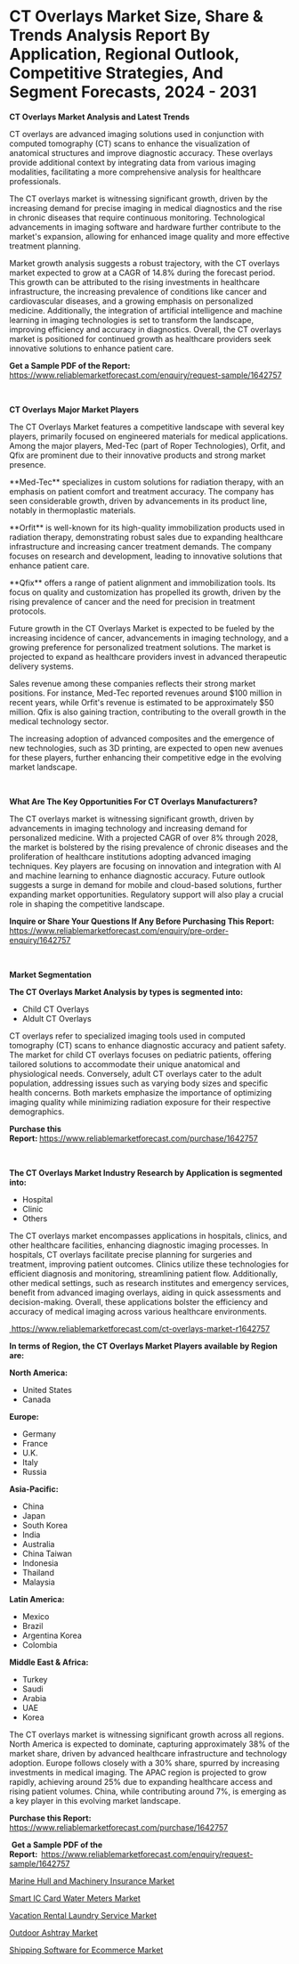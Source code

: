 <p><h1>CT Overlays Market Size, Share & Trends Analysis Report By Application, Regional Outlook, Competitive Strategies, And Segment Forecasts, 2024 - 2031</h1></p><p><strong>CT Overlays Market Analysis and Latest Trends</strong></p>
<p><p>CT overlays are advanced imaging solutions used in conjunction with computed tomography (CT) scans to enhance the visualization of anatomical structures and improve diagnostic accuracy. These overlays provide additional context by integrating data from various imaging modalities, facilitating a more comprehensive analysis for healthcare professionals.</p><p>The CT overlays market is witnessing significant growth, driven by the increasing demand for precise imaging in medical diagnostics and the rise in chronic diseases that require continuous monitoring. Technological advancements in imaging software and hardware further contribute to the market's expansion, allowing for enhanced image quality and more effective treatment planning.</p><p>Market growth analysis suggests a robust trajectory, with the CT overlays market expected to grow at a CAGR of 14.8% during the forecast period. This growth can be attributed to the rising investments in healthcare infrastructure, the increasing prevalence of conditions like cancer and cardiovascular diseases, and a growing emphasis on personalized medicine. Additionally, the integration of artificial intelligence and machine learning in imaging technologies is set to transform the landscape, improving efficiency and accuracy in diagnostics. Overall, the CT overlays market is positioned for continued growth as healthcare providers seek innovative solutions to enhance patient care.</p></p>
<p><strong>Get a Sample PDF of the Report:&nbsp;</strong> <a href="https://www.reliablemarketforecast.com/enquiry/request-sample/1642757?utm_campaign=1568&utm_medium=2&utm_source=Github&utm_content=ia&utm_term=23102024&utm_id=ct-overlays">https://www.reliablemarketforecast.com/enquiry/request-sample/1642757</a></p>
<p>&nbsp;</p>
<p><strong>CT Overlays Major Market Players</strong></p>
<p><p>The CT Overlays Market features a competitive landscape with several key players, primarily focused on engineered materials for medical applications. Among the major players, Med-Tec (part of Roper Technologies), Orfit, and Qfix are prominent due to their innovative products and strong market presence.</p><p>**Med-Tec** specializes in custom solutions for radiation therapy, with an emphasis on patient comfort and treatment accuracy. The company has seen considerable growth, driven by advancements in its product line, notably in thermoplastic materials.</p><p>**Orfit** is well-known for its high-quality immobilization products used in radiation therapy, demonstrating robust sales due to expanding healthcare infrastructure and increasing cancer treatment demands. The company focuses on research and development, leading to innovative solutions that enhance patient care.</p><p>**Qfix** offers a range of patient alignment and immobilization tools. Its focus on quality and customization has propelled its growth, driven by the rising prevalence of cancer and the need for precision in treatment protocols.</p><p>Future growth in the CT Overlays Market is expected to be fueled by the increasing incidence of cancer, advancements in imaging technology, and a growing preference for personalized treatment solutions. The market is projected to expand as healthcare providers invest in advanced therapeutic delivery systems.</p><p>Sales revenue among these companies reflects their strong market positions. For instance, Med-Tec reported revenues around $100 million in recent years, while Orfit's revenue is estimated to be approximately $50 million. Qfix is also gaining traction, contributing to the overall growth in the medical technology sector.</p><p>The increasing adoption of advanced composites and the emergence of new technologies, such as 3D printing, are expected to open new avenues for these players, further enhancing their competitive edge in the evolving market landscape.</p></p>
<p>&nbsp;</p>
<p><strong>What Are The Key Opportunities For CT Overlays Manufacturers?</strong></p>
<p><p>The CT overlays market is witnessing significant growth, driven by advancements in imaging technology and increasing demand for personalized medicine. With a projected CAGR of over 8% through 2028, the market is bolstered by the rising prevalence of chronic diseases and the proliferation of healthcare institutions adopting advanced imaging techniques. Key players are focusing on innovation and integration with AI and machine learning to enhance diagnostic accuracy. Future outlook suggests a surge in demand for mobile and cloud-based solutions, further expanding market opportunities. Regulatory support will also play a crucial role in shaping the competitive landscape.</p></p>
<p><strong>Inquire or Share Your Questions If Any Before Purchasing This Report:</strong> <a href="https://www.reliablemarketforecast.com/enquiry/pre-order-enquiry/1642757?utm_campaign=1568&utm_medium=2&utm_source=Github&utm_content=ia&utm_term=23102024&utm_id=ct-overlays">https://www.reliablemarketforecast.com/enquiry/pre-order-enquiry/1642757</a></p>
<p>&nbsp;</p>
<p><strong>Market Segmentation</strong></p>
<p><strong>The CT Overlays Market Analysis by types is segmented into:</strong></p>
<p><ul><li>Child CT Overlays</li><li>Aldult CT Overlays</li></ul></p>
<p><p>CT overlays refer to specialized imaging tools used in computed tomography (CT) scans to enhance diagnostic accuracy and patient safety. The market for child CT overlays focuses on pediatric patients, offering tailored solutions to accommodate their unique anatomical and physiological needs. Conversely, adult CT overlays cater to the adult population, addressing issues such as varying body sizes and specific health concerns. Both markets emphasize the importance of optimizing imaging quality while minimizing radiation exposure for their respective demographics.</p></p>
<p><strong>Purchase this Report:&nbsp;</strong><a href="https://www.reliablemarketforecast.com/purchase/1642757?utm_campaign=1568&utm_medium=2&utm_source=Github&utm_content=ia&utm_term=23102024&utm_id=ct-overlays">https://www.reliablemarketforecast.com/purchase/1642757</a></p>
<p>&nbsp;</p>
<p><strong>The CT Overlays Market Industry Research by Application is segmented into:</strong></p>
<p><ul><li>Hospital</li><li>Clinic</li><li>Others</li></ul></p>
<p><p>The CT overlays market encompasses applications in hospitals, clinics, and other healthcare facilities, enhancing diagnostic imaging processes. In hospitals, CT overlays facilitate precise planning for surgeries and treatment, improving patient outcomes. Clinics utilize these technologies for efficient diagnosis and monitoring, streamlining patient flow. Additionally, other medical settings, such as research institutes and emergency services, benefit from advanced imaging overlays, aiding in quick assessments and decision-making. Overall, these applications bolster the efficiency and accuracy of medical imaging across various healthcare environments.</p></p>
<p><a href="https://www.reliablemarketforecast.com/ct-overlays-market-r1642757?utm_campaign=1568&utm_medium=2&utm_source=Github&utm_content=ia&utm_term=23102024&utm_id=ct-overlays">&nbsp;https://www.reliablemarketforecast.com/ct-overlays-market-r1642757</a></p>
<p><strong>In terms of Region, the CT Overlays Market Players available by Region are:</strong></p>
<p>
    <p> <strong> North America: </strong>
        <ul>
            <li>United States</li>
            <li>Canada</li>
        </ul>
        </p> 
    <p> <strong> Europe: </strong>
        <ul>
            <li>Germany</li>
            <li>France</li>
            <li>U.K.</li>
            <li>Italy</li>
            <li>Russia</li>
        </ul>
        </p> 
    <p> <strong> Asia-Pacific: </strong>
        <ul>
            <li>China</li>
            <li>Japan</li>
            <li>South Korea</li>
            <li>India</li>
            <li>Australia</li>
            <li>China Taiwan</li>
            <li>Indonesia</li>
            <li>Thailand</li>
            <li>Malaysia</li>
        </ul>
        </p> 
    <p> <strong> Latin America: </strong>
        <ul>
            <li>Mexico</li>
            <li>Brazil</li>
            <li>Argentina Korea</li>
            <li>Colombia</li>
        </ul>
        </p> 
    <p> <strong> Middle East & Africa: </strong>
        <ul>
            <li>Turkey</li>
            <li>Saudi</li>
            <li>Arabia</li>
            <li>UAE</li>
            <li>Korea</li>
        </ul>
    </p>
    </p>
<p><p>The CT overlays market is witnessing significant growth across all regions. North America is expected to dominate, capturing approximately 38% of the market share, driven by advanced healthcare infrastructure and technology adoption. Europe follows closely with a 30% share, spurred by increasing investments in medical imaging. The APAC region is projected to grow rapidly, achieving around 25% due to expanding healthcare access and rising patient volumes. China, while contributing around 7%, is emerging as a key player in this evolving market landscape.</p></p>
<p><strong>Purchase this Report: </strong><a href="https://www.reliablemarketforecast.com/purchase/1642757?utm_campaign=1568&utm_medium=2&utm_source=Github&utm_content=ia&utm_term=23102024&utm_id=ct-overlays">https://www.reliablemarketforecast.com/purchase/1642757</a></p>
<p>&nbsp;<strong>Get a Sample PDF of the Report:&nbsp;&nbsp;</strong><a href="https://www.reliablemarketforecast.com/enquiry/request-sample/1642757?utm_campaign=1568&utm_medium=2&utm_source=Github&utm_content=ia&utm_term=23102024&utm_id=ct-overlays">https://www.reliablemarketforecast.com/enquiry/request-sample/1642757</a></p>
<p><strong></strong></p>
<p><p><a href="https://www.linkedin.com/pulse/emerging-trends-marine-hull-machinery-insurance-market-detailed-npiue?utm_campaign=1568&utm_medium=2&utm_source=Github&utm_content=ia&utm_term=23102024&utm_id=ct-overlays">Marine Hull and Machinery Insurance Market</a></p><p><a href="https://github.com/AshrafKhan865/Market-Research-Report-List-1/blob/main/smart-ic-card-water-meters-market.md?utm_campaign=1568&utm_medium=2&utm_source=Github&utm_content=ia&utm_term=23102024&utm_id=ct-overlays">Smart IC Card Water Meters Market</a></p><p><a href="https://www.linkedin.com/pulse/top-trends-transforming-vacation-rental-laundry-service-market-nfsue?utm_campaign=1568&utm_medium=2&utm_source=Github&utm_content=ia&utm_term=23102024&utm_id=ct-overlays">Vacation Rental Laundry Service Market</a></p><p><a href="https://www.linkedin.com/pulse/outdoor-ashtray-market-opportunities-emerging-global-rpyce?utm_campaign=1568&utm_medium=2&utm_source=Github&utm_content=ia&utm_term=23102024&utm_id=ct-overlays">Outdoor Ashtray Market</a></p><p><a href="https://www.linkedin.com/pulse/shipping-software-ecommerce-mosaic-piecing-together-global-9nf7e?utm_campaign=1568&utm_medium=2&utm_source=Github&utm_content=ia&utm_term=23102024&utm_id=ct-overlays">Shipping Software for Ecommerce Market</a></p></p>
